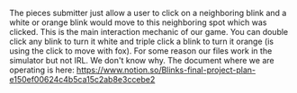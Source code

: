 The pieces submitter just allow a user to click on a neighboring blink and a white or orange blink would move to this neighboring spot which was clicked. This is the main interaction mechanic of our game. You can double click any blink to turn it white and triple click a blink to turn it orange (is using the click to move with fox). For some reason our files work in the simulator but not IRL. We don't know why. The document where we are operating is here: https://www.notion.so/Blinks-final-project-plan-e150ef00624c4b5ca15c2ab8e3ccebe2 